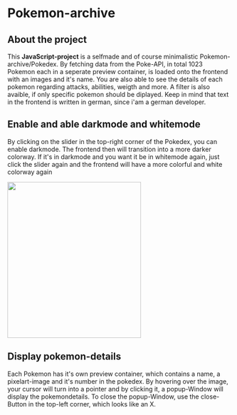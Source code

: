 # Pokemon-archive
## About the project
This **JavaScript-project** is a selfmade and of course minimalistic Pokemon-archive/Pokedex. By fetching data from the Poke-API, in total 1023 Pokemon each in a seperate preview container, is loaded onto the frontend with an images and it's name. 
You are also able to see the details of each pokemon regarding attacks, abilities, weigth and more. A filter is also avaible, if only specific pokemon should be diplayed. Keep in mind that text in the frontend is written in german, since i'am a german developer.

## Enable and able darkmode and whitemode
By clicking on the slider in the top-right corner of the Pokedex, you can enable darkmode. The frontend then will transition into a more darker colorway. If it's in darkmode and you want it be in whitemode again, just click the slider again and the frontend will have a more colorful and white colorway again
<div align="center>
  <img src="https://github.com/LouisLohmer/Pokemon-archive/assets/126259607/c936cb12-d282-4f77-9297-888590aa7fbc" width="300" height="350"/>
  <img src="https://github.com/LouisLohmer/Pokemon-archive/assets/126259607/690802f9-935e-4e6b-9454-0b422380156a" width="300" height="350" />
</div>

## Display pokemon-details
Each Pokemon has it's own preview container, which contains a name, a pixelart-image and it's number in the pokedex. By hovering over the image, your cursor will turn into a pointer and by clicking it, a popup-Window will display the pokemondetails.
To close the popup-Window, use the close-Button in the top-left corner, which looks like an X.
<div align="center><img src="https://github.com/LouisLohmer/Pokemon-archive/assets/126259607/627b6670-ae07-4967-884e-8f6ea73f4e90" width="300" height="350" /></div>
